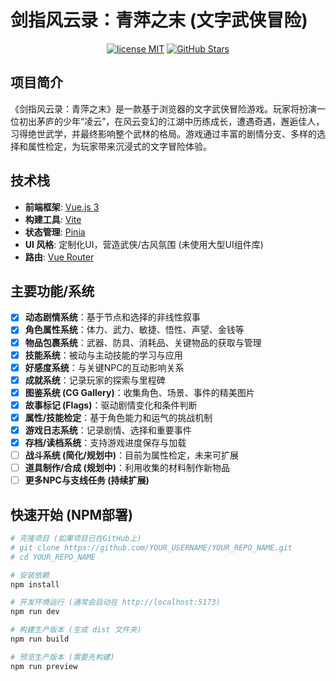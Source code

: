 # 剑指风云录：青萍之末 (文字武侠冒险)

<p align="center">
    <a href="https://opensource.org/licenses/MIT"><img src="https://img.shields.io/badge/license-MIT-blue" alt="license MIT"></a>
    <!-- 如果有QQ群或其他社区链接，可以添加 -->
    <!-- <a href="YOUR_QQ_GROUP_LINK"><img src="https://img.shields.io/badge/QQ%E7%BE%A4-YOUR_GROUP_NUMBER-green" alt="QQ群"></a> -->
    <a href="https://github.com/YOUR_USERNAME/YOUR_REPO_NAME"><img src="https://img.shields.io/github/stars/YOUR_USERNAME/YOUR_REPO_NAME?style=social" alt="GitHub Stars"></a>
</p>

## 项目简介

《剑指风云录：青萍之末》是一款基于浏览器的文字武侠冒险游戏。玩家将扮演一位初出茅庐的少年“凌云”，在风云变幻的江湖中历练成长，遭遇奇遇，邂逅佳人，习得绝世武学，并最终影响整个武林的格局。游戏通过丰富的剧情分支、多样的选择和属性检定，为玩家带来沉浸式的文字冒险体验。

## 技术栈

- **前端框架**: [Vue.js 3](https://cn.vuejs.org)
- **构建工具**: [Vite](https://cn.vite.dev)
- **状态管理**: [Pinia](https://pinia.vuejs.org/zh)
- **UI 风格**: 定制化UI，营造武侠/古风氛围 (未使用大型UI组件库)
- **路由**: [Vue Router](https://router.vuejs.org/zh/)

## 主要功能/系统
- [x] **动态剧情系统**：基于节点和选择的非线性叙事
- [x] **角色属性系统**：体力、武力、敏捷、悟性、声望、金钱等
- [x] **物品包裹系统**：武器、防具、消耗品、关键物品的获取与管理
- [x] **技能系统**：被动与主动技能的学习与应用
- [x] **好感度系统**：与关键NPC的互动影响关系
- [x] **成就系统**：记录玩家的探索与里程碑
- [x] **图鉴系统 (CG Gallery)**：收集角色、场景、事件的精美图片
- [x] **故事标记 (Flags)**：驱动剧情变化和条件判断
- [x] **属性/技能检定**：基于角色能力和运气的挑战机制
- [x] **游戏日志系统**：记录剧情、选择和重要事件
- [x] **存档/读档系统**：支持游戏进度保存与加载
- [ ] **战斗系统 (简化/规划中)**：目前为属性检定，未来可扩展
- [ ] **道具制作/合成 (规划中)**：利用收集的材料制作新物品
- [ ] **更多NPC与支线任务 (持续扩展)**

## 快速开始 (NPM部署)

```bash
# 克隆项目 (如果项目已在GitHub上)
# git clone https://github.com/YOUR_USERNAME/YOUR_REPO_NAME.git
# cd YOUR_REPO_NAME

# 安装依赖
npm install

# 开发环境运行 (通常会启动在 http://localhost:5173)
npm run dev

# 构建生产版本 (生成 dist 文件夹)
npm run build

# 预览生产版本 (需要先构建)
npm run preview
